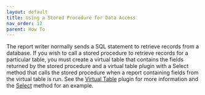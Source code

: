 ```yaml
---
layout: default
title: Using a Stored Procedure for Data Access
nav_order: 12
parent: How To
---
```


The report writer normally sends a SQL statement to retrieve records from a database. If you wish to call a stored procedure to retrieve records for a particular table, you must create a virtual table that contains the fields returned by the stored procedure and a virtual table plugin with a Select method that calls the stored procedure when a report containing fields from the virtual table is run. See the [Virtual Table](vfps://Topic/_3QV0SA9WN) plugin for more information and the [Select](vfps://Topic/_3QV0W6BRP) method for an example.
